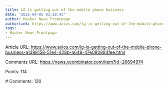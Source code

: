 ```yaml
---
title: LG is getting out of the mobile phone business
date: "2021-04-05 03:18:43"
author: Hacker News Frontpage
authorlink: https://www.axios.com/lg-is-getting-out-of-the-mobile-phone-business-a1398158-51e4-428b-a649-47e080884fee.html
tags:
- Hacker-News-Frontpage
---
```


<p>Article URL: <a href="https://www.axios.com/lg-is-getting-out-of-the-mobile-phone-business-a1398158-51e4-428b-a649-47e080884fee.html">https://www.axios.com/lg-is-getting-out-of-the-mobile-phone-business-a1398158-51e4-428b-a649-47e080884fee.html</a></p>
<p>Comments URL: <a href="https://news.ycombinator.com/item?id=26694974">https://news.ycombinator.com/item?id=26694974</a></p>
<p>Points: 114</p>
<p># Comments: 120</p>
